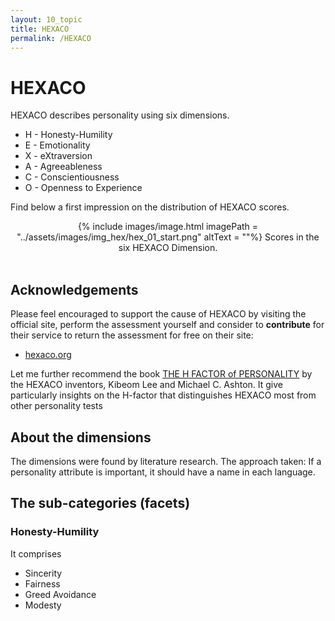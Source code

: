 ```yaml
---
layout: 10_topic
title: HEXACO
permalink: /HEXACO
---
```


# HEXACO

HEXACO describes personality using six dimensions.

- H - Honesty-Humility
- E - Emotionality
- X - eXtraversion
- A - Agreeableness
- C - Conscientiousness
- O - Openness to Experience

Find below a first impression on the distribution of HEXACO scores.

<center>
{% include images/image.html imagePath = "../assets/images/img_hex/hex_01_start.png" altText =  ""%}
Scores in the six HEXACO Dimension.
</center><br>

## Acknowledgements

Please feel encouraged to support the cause of HEXACO by visiting the official site, perform the assessment yourself and consider to **contribute** for their service to return the assessment for free on their site:

- [hexaco.org](http://hexaco.org/)

Let me further recommend the book [THE H FACTOR of PERSONALITY](https://www.amazon.com/-/de/dp/1554588340/ref=sr_1_1?__mk_de_DE=%C3%85M%C3%85%C5%BD%C3%95%C3%91&dchild=1&keywords=the+h+factor&qid=1616861450&sr=8-1) by the HEXACO inventors,  Kibeom Lee and Michael C. Ashton. It give particularly insights on the H-factor that distinguishes HEXACO most from other personality tests 

## About the dimensions

The dimensions were found by literature research. The approach taken: If a personality attribute is important, it should have a name in each language.


## The sub-categories (facets) 
### Honesty-Humility

It comprises 

- Sincerity
- Fairness
- Greed Avoidance
- Modesty





















